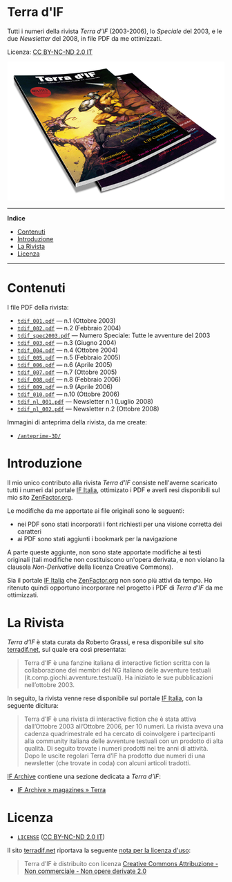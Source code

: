 # Terra d'IF

Tutti i numeri della rivista _Terra d’IF_ (2003-2006), lo _Speciale_ del 2003, e le due _Newsletter_ del 2008, in file PDF da me ottimizzati.

Licenza: [CC BY-NC-ND 2.0 IT]

![Anteprima 3D Terra d'IF][Anteprima x700]

-----

**Indice**

<!-- MarkdownTOC autolink="true" bracket="round" autoanchor="false" lowercase="only_ascii" uri_encoding="true" levels="1,2,3" -->

- [Contenuti](#contenuti)
- [Introduzione](#introduzione)
- [La Rivista](#la-rivista)
- [Licenza](#licenza)

<!-- /MarkdownTOC -->

-----

# Contenuti

I file PDF della rivista:

- [`tdif_001.pdf`][TdIF 1] — n.1 (Ottobre 2003)
- [`tdif_002.pdf`][TdIF 2] — n.2 (Febbraio 2004)
- [`tdif_spec2003.pdf`][TdIF AT 2003] — Numero Speciale: Tutte le avventure del 2003
- [`tdif_003.pdf`][TdIF 3] — n.3 (Giugno 2004)
- [`tdif_004.pdf`][TdIF 4] — n.4 (Ottobre 2004)
- [`tdif_005.pdf`][TdIF 5] — n.5 (Febbraio 2005)
- [`tdif_006.pdf`][TdIF 6] — n.6 (Aprile 2005)
- [`tdif_007.pdf`][TdIF 7] — n.7 (Ottobre 2005)
- [`tdif_008.pdf`][TdIF 8] — n.8 (Febbraio 2006)
- [`tdif_009.pdf`][TdIF 9] — n.9 (Aprile 2006)
- [`tdif_010.pdf`][TdIF 10] — n.10 (Ottobre 2006)
- [`tdif_nl_001.pdf`][TdIF NL 1] — Newsletter n.1 (Luglio 2008)
- [`tdif_nl_002.pdf`][TdIF NL 2] — Newsletter n.2 (Ottobre 2008)

Immagini di anteprima della rivista, da me create:

- [`/anteprime-3D/`](./anteprime-3D/)


# Introduzione

Il mio unico contributo alla rivista _Terra d’IF_ consiste nell'averne scaricato tutti i numeri dal portale [IF Italia], ottimizato i PDF e averli resi disponibili sul mio sito [ZenFactor.org].

Le modifiche da me apportate ai file originali sono le seguenti:

- nei PDF sono stati incorporati i font richiesti per una visione corretta dei caratteri
- ai PDF sono stati aggiunti i bookmark per la navigazione

A parte queste aggiunte, non sono state apportate modifiche ai testi originali (tali modifiche non costituiscono un'opera derivata, e non violano la clausola _Non-Derivative_ della licenza Creative Commons).

Sia il portale [IF Italia] che [ZenFactor.org] non sono più attivi da tempo. Ho ritenuto quindi opportuno incorporare nel progetto i PDF di _Terra d’IF_ da me ottimizzati.

# La Rivista

_Terra d’IF_ è stata curata da Roberto Grassi, e resa disponibile sul sito [terradif.net], sul quale era così presentata:

> Terra d’IF è una fanzine italiana di interactive fiction scritta con la collaborazione dei membri del NG italiano delle avventure testuali (it.comp.giochi.avventure.testuali). Ha iniziato le sue pubblicazioni nell’ottobre 2003.

In seguito, la rivista venne rese disponibile sul portale [IF Italia], con la seguente dicitura:

> Terra d’IF è una rivista di interactive fiction che è stata attiva dall’Ottobre 2003 all’Ottobre 2006, per 10 numeri. La rivista aveva una cadenza quadrimestrale ed ha cercato di coinvolgere i partecipanti alla community italiana delle avventure testuali con un prodotto di alta qualità. Di seguito trovate i numeri prodotti nei tre anni di attività. Dopo le uscite regolari Terra d’IF ha prodotto due numeri di una newsletter (che trovate in coda) con alcuni articoli tradotti.

[IF Archive] contiene una sezione dedicata a _Terra d’IF_:

- [IF Archive » magazines » Terra]

# Licenza

- [`LICENSE`](./LICENSE) ([CC BY-NC-ND 2.0 IT])

Il sito [terradif.net] riportava la seguente [nota per la licenza d'uso]:

> Terra d’IF è distribuito con licenza [Creative Commons Attribuzione - Non commerciale - Non opere derivate 2.0][CC BY-NC-ND 2.0 IT]




[TdIF 1]: ./tdif_001.pdf "'Terra d’IF' n.1 (Ottobre 2003)"
[TdIF 2]: ./tdif_002.pdf "'Terra d’IF' n.2 (Febbraio 2004)"
[TdIF 3]: ./tdif_003.pdf "'Terra d’IF' n.3 (Giugno 2004)"
[TdIF 4]: ./tdif_004.pdf "'Terra d’IF' n.4 (Ottobre 2004)"
[TdIF 5]: ./tdif_005.pdf "'Terra d’IF' n.5 (Febbraio 2005)"
[TdIF 6]: ./tdif_006.pdf "'Terra d’IF' n.6 (Aprile 2005)"
[TdIF 7]: ./tdif_007.pdf "'Terra d’IF' n.7 (Ottobre 2005)"
[TdIF 8]: ./tdif_008.pdf "'Terra d’IF' n.8 (Febbraio 2006)"
[TdIF 9]: ./tdif_009.pdf "'Terra d’IF' n.9 (Aprile 2006)"
[TdIF 10]: ./tdif_010.pdf "'Terra d’IF' n.10 (Ottobre 2006)"
[TdIF NL 1]: ./tdif_nl_001.pdf "'Terra d’IF' Newsletter n.1 (Luglio 2008)"
[TdIF NL 2]: ./tdif_nl_002.pdf "'Terra d’IF' Newsletter n.2 (Ottobre 2008)"
[TdIF AT 2003]: ./tdif_spec2003.pdf "'Terra d’IF' Numero Speciale: Tutte le avventure del 2003"


[terradif.net]: <https://web.archive.org/web/20071213005033/http://www.terradif.net:80/magazine/> "Visita la copia archiviata della pagina su Wayback Machine"
[nota per la licenza d'uso]: <https://web.archive.org/web/20071213025339/http://www.terradif.net:80/copyright> "Visita la copia archiviata della pagina su Wayback Machine"

[IF Italia]: <https://web.archive.org/web/20110309105258/http://www.ifitalia.info/pmwiki/pmwiki.php?n=Riviste.TerraDIf> "Visita la copia archiviata della pagina su Wayback Machine"

[ZenFactor.org]: <https://web.archive.org/web/20170226141346/http://avventure-testuali.zenfactor.org/terra_if.htm> "Visita la copia archiviata della pagina su Wayback Machine"

[CC BY-NC-ND 2.0 IT]: https://creativecommons.org/licenses/by-nc-nd/2.0/it/deed.it

[IF Archive » magazines » Terra]: http://ifarchive.org/indexes/if-archiveXmagazinesXTerra.html "Visita la sezione di IF Archive dedicata a 'Terra d’IF'"
[IF Archive]: http://ifarchive.org/ "Visita il portale IF Archive"

[Anteprima x700]: ./anteprime-3D/Terra_dIF_3D_x700_bianco.gif "Anteprima in 3D della rivista Terra d’IF, numeri 2 e 4"



